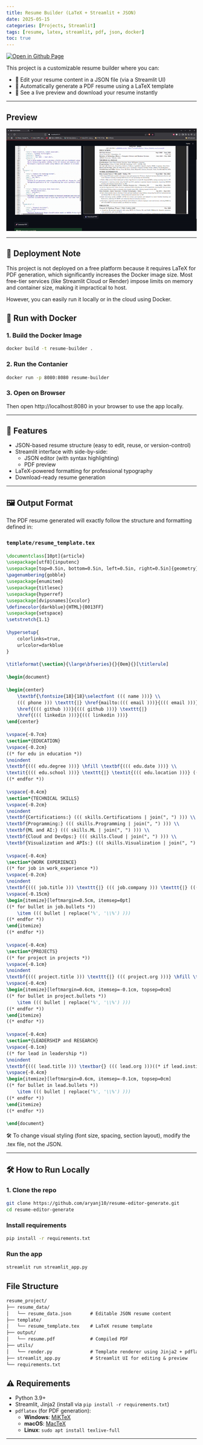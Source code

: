 ```yaml
---
title: Resume Builder (LaTeX + Streamlit + JSON)
date: 2025-05-15
categories: [Projects, Streamlit]
tags: [resume, latex, streamlit, pdf, json, docker]
toc: true
---
```



[![Open in Github Page](https://img.shields.io/badge/Hosted_with-GitHub_Pages-blue?logo=github&logoColor=white)](https://github.com/aryanj10/resume-editor-generate)

This project is a customizable resume builder where you can:

- 📝 Edit your resume content in a JSON file (via a Streamlit UI)  
- 📄 Automatically generate a PDF resume using a LaTeX template  
- 🔁 See a live preview and download your resume instantly

---

## Preview

![Resume Builder Demo](/assets/resume-build/demo.gif)

---

## 🚫 Deployment Note
This project is not deployed on a free platform because it requires LaTeX for PDF generation, which significantly increases the Docker image size. Most free-tier services (like Streamlit Cloud or Render) impose limits on memory and container size, making it impractical to host.

However, you can easily run it locally or in the cloud using Docker.

## 🐳 Run with Docker

### 1. Build the Docker Image
```bash
docker build -t resume-builder .
```

### 2. Run the Contanier
```bash
docker run -p 8080:8080 resume-builder
```

### 3. Open on Browser
Then open http://localhost:8080 in your browser to use the app locally.

---

## 🚀 Features

- JSON-based resume structure (easy to edit, reuse, or version-control)
- Streamlit interface with side-by-side:
  - JSON editor (with syntax highlighting)
  - PDF preview
- LaTeX-powered formatting for professional typography
- Download-ready resume generation

---

## 🖼 Output Format

The PDF resume generated will exactly follow the structure and formatting defined in:

### `template/resume_template.tex`

```latex
\documentclass[10pt]{article}
\usepackage[utf8]{inputenc}
\usepackage[top=0.5in, bottom=0.5in, left=0.5in, right=0.5in]{geometry}
\pagenumbering{gobble}
\usepackage{enumitem}
\usepackage{titlesec}
\usepackage{hyperref}
\usepackage[dvipsnames]{xcolor}
\definecolor{darkblue}{HTML}{0013FF}
\usepackage{setspace}
\setstretch{1.1} 

\hypersetup{
    colorlinks=true,
    urlcolor=darkblue
}

\titleformat{\section}{\large\bfseries}{}{0em}{}[\titlerule]

\begin{document}

\begin{center}
    \textbf{\fontsize{18}{18}\selectfont ((( name )))} \\
    ((( phone ))) \texttt{|} \href{mailto:((( email )))}{((( email )))} \texttt{|}
    \href{((( github )))}{((( github )))} \texttt{|}  
    \href{((( linkedin )))}{((( linkedin )))}
\end{center}

\vspace{-0.7cm}
\section*{EDUCATION} 
\vspace{-0.2cm} 
((* for edu in education *))
\noindent 
\textbf{((( edu.degree )))} \hfill \textbf{((( edu.date )))} \\
\textit{((( edu.school )))} \texttt{|} \textit{((( edu.location )))} ((* if edu.gpa *))\hfill GPA: ((( edu.gpa )))((* endif *))
((* endfor *))

\vspace{-0.4cm} 
\section*{TECHNICAL SKILLS} 
\vspace{-0.2cm}
\noindent
\textbf{Certifications:} ((( skills.Certifications | join(", ") ))) \\
\textbf{Programming:} ((( skills.Programming | join(", ") ))) \\
\textbf{ML and AI:} ((( skills.ML | join(", ") ))) \\
\textbf{Cloud and DevOps:} ((( skills.Cloud | join(", ") ))) \\
\textbf{Visualization and APIs:} ((( skills.Visualization | join(", ") )))

\vspace{-0.4cm}
\section*{WORK EXPERIENCE}
((* for job in work_experience *))
\vspace{-0.2cm}
\noindent
\textbf{((( job.title ))) \texttt{|} ((( job.company ))) \texttt{|} ((( job.location )))} \hfill \textbf{((( job.duration )))} 
\vspace{-0.15cm}
\begin{itemize}[leftmargin=0.5cm, itemsep=0pt]
((* for bullet in job.bullets *))
    \item ((( bullet | replace('%', '\\%') )))
((* endfor *))
\end{itemize}
((* endfor *))

\vspace{-0.4cm}
\section*{PROJECTS}
((* for project in projects *))
\vspace{-0.1cm}
\noindent
\textbf{((( project.title ))) \texttt{|} ((( project.org )))} \hfill \textbf{((( project.date )))} \\
\vspace{-0.4cm}
\begin{itemize}[leftmargin=0.6cm, itemsep=-0.1cm, topsep=0cm]
((* for bullet in project.bullets *))
    \item ((( bullet | replace('%', '\\%') )))
((* endfor *))
\end{itemize}
((* endfor *))

\vspace{-0.4cm}
\section*{LEADERSHIP and RESEARCH}
\vspace{-0.1cm}
((* for lead in leadership *))
\noindent
\textbf{((( lead.title ))) \textbar{} ((( lead.org )))((* if lead.institution *)) \textbar{} \textbf{((( lead.institution ))) }((* endif *))} \\
\vspace{-0.4cm}
\begin{itemize}[leftmargin=0.6cm, itemsep=-0.1cm, topsep=0cm]
((* for bullet in lead.bullets *))
    \item ((( bullet | replace('%', '\\%') )))
((* endfor *))
\end{itemize}
((* endfor *))

\end{document}
```

🛠 To change visual styling (font size, spacing, section layout), modify the .tex file, not the JSON.

---

## 🛠 How to Run Locally

### 1. Clone the repo
```bash
git clone https://github.com/aryanj10/resume-editor-generate.git
cd resume-editor-generate
```

### Install requirements
```bash
pip install -r requirements.txt
```

### Run the app
```bash
streamlit run streamlit_app.py
```


## File Structure
```protobuf
resume_project/
├── resume_data/
│   └── resume_data.json       # Editable JSON resume content
├── template/
│   └── resume_template.tex    # LaTeX resume template
├── output/
│   └── resume.pdf             # Compiled PDF
├── utils/
│   └── render.py              # Template renderer using Jinja2 + pdflatex
├── streamlit_app.py           # Streamlit UI for editing & preview
└── requirements.txt
```

## ⚠ Requirements
- Python 3.9+
- Streamlit, Jinja2 (install via `pip install -r requirements.txt`)
- `pdflatex` (for PDF generation):
  - **Windows**: [MiKTeX](https://miktex.org/download)
  - **macOS**: [MacTeX](https://tug.org/mactex/)
  - **Linux**: `sudo apt install texlive-full`

---

